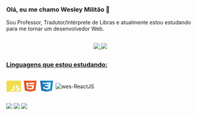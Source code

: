 ### Olá, eu me chamo Wesley Militão 👋
Sou Professor, Tradutor/Intérprete de Libras e atualmente estou estudando para me tornar um desenvolvedor Web.




##

<div align="center">
  <a href="https://github.com/mfmwes">
  <img height="160em" src="https://github-readme-stats.vercel.app/api?username=mfmwes&show_icons=true&theme=dracula&include_all_commits=true&count_private=true"/>
  <img height="160em" src="https://github-readme-stats.vercel.app/api/top-langs/?username=mfmwes&layout=compact&langs_count=7&theme=dracula"/>
</div>
  
  ##
  
 ### Linguagens que estou estudando:
  
  <div style="display: inline-block"><br>
  <img align="center" alt="wes-Js" height="30" width="40" src="https://raw.githubusercontent.com/devicons/devicon/master/icons/javascript/javascript-plain.svg">
  <img align="center" alt="wes-HTML" height="30" width="40" src="https://raw.githubusercontent.com/devicons/devicon/master/icons/html5/html5-original.svg">
  <img align="center" alt="wes-CSS" height="30" width="40" src="https://raw.githubusercontent.com/devicons/devicon/master/icons/css3/css3-original.svg">
  <img align="center" alt="wes-ReactJS" height="30" width="40" src="https://cdn.jsdelivr.net/gh/devicons/devicon/icons/react/react-original.svg">
  </div>
  
  ##
  
  <div> 
  <a href="https://www.instagram.com/mfmwes/" target="_blank"><img src="https://img.shields.io/badge/-Instagram-%23E4405F?style=for-the-badge&logo=instagram&logoColor=white" target="_blank"></a>
  <a href = "mailto:wesmilitao@gmail.com"><img src="https://img.shields.io/badge/-Gmail-%23333?style=for-the-badge&logo=gmail&logoColor=white" target="_blank"></a>
  <a href="https://www.linkedin.com/in/wesley-militao/" target="_blank"><img src="https://img.shields.io/badge/-LinkedIn-%230077B5?style=for-the-badge&logo=linkedin&logoColor=white" target="_blank"></a>  
</div>
